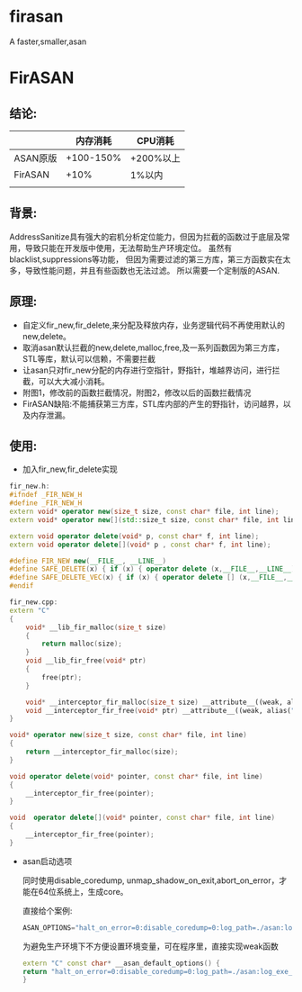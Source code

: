 # firasan
A faster,smaller,asan

#                                                                 FirASAN

## 结论:

|          | 内存消耗  | CPU消耗   |
| :------- | --------- | --------- |
| ASAN原版 | +100-150% | +200%以上 |
| FirASAN  | +10%      | 1%以内    |
|          |           |           |

## 背景:

AddressSanitize具有强大的宕机分析定位能力，但因为拦截的函数过于底层及常用，导致只能在开发版中使用，无法帮助生产环境定位。
虽然有blacklist,suppressions等功能，
但因为需要过滤的第三方库，第三方函数实在太多，导致性能问题，并且有些函数也无法过滤。  所以需要一个定制版的ASAN.  

## 原理:

- 自定义fir_new,fir_delete,来分配及释放内存，业务逻辑代码不再使用默认的new,delete。
- 取消asan默认拦截的new,delete,malloc,free,及一系列函数因为第三方库，STL等库，默认可以信赖，不需要拦截
- 让asan只对fir_new分配的内存进行空指针，野指针，堆越界访问，进行拦截，可以大大减小消耗。
- 附图1，修改前的函数拦截情况，附图2，修改以后的函数拦截情况 
- FirASAN缺陷:不能捕获第三方库，STL库内部的产生的野指针，访问越界，以及内存泄漏。

## 使用:

- 加入fir_new,fir_delete实现

```c++
fir_new.h:
#ifndef _FIR_NEW_H
#define _FIR_NEW_H
extern void* operator new(size_t size, const char* file, int line);
extern void* operator new[](std::size_t size, const char* file, int line);

extern void operator delete(void* p, const char* f, int line);
extern void operator delete[](void* p , const char* f, int line);

#define FIR_NEW new(__FILE__, __LINE__)
#define SAFE_DELETE(x) { if (x) { operator delete (x,__FILE__,__LINE__); (x) = NULL; } }
#define SAFE_DELETE_VEC(x) { if (x) { operator delete [] (x,__FILE__,__LINE__); (x) = NULL; } }
#endif

fir_new.cpp:
extern "C"
{
	void* __lib_fir_malloc(size_t size)
	{
		return malloc(size);
	}
	void __lib_fir_free(void* ptr)
	{
		free(ptr);
	}

	void* __interceptor_fir_malloc(size_t size) __attribute__((weak, alias("__lib_fir_malloc")));
	void __interceptor_fir_free(void* ptr) __attribute__((weak, alias("__lib_fir_free")));
}

void* operator new(size_t size, const char* file, int line)
{
    return __interceptor_fir_malloc(size);
}

void operator delete(void* pointer, const char* file, int line)
{
    __interceptor_fir_free(pointer);
}

void  operator delete[](void* pointer, const char* file, int line)
{
    __interceptor_fir_free(pointer);
}
```

- asan启动选项

  同时使用disable_coredump, unmap_shadow_on_exit,abort_on_error，才能在64位系统上，生成core。

  直接给个案例:

  ```c++
  ASAN_OPTIONS="halt_on_error=0:disable_coredump=0:log_path=./asan:log_exe_name=true:abort_on_error=1:unmap_shadow_on_exit=1" ./Server
  ```

  为避免生产环境下不方便设置环境变量，可在程序里，直接实现weak函数

  ```c++
  extern "C" const char* __asan_default_options() {
  return "halt_on_error=0:disable_coredump=0:log_path=./asan:log_exe_name=true:abort_on_error=1:unmap_shadow_on_exit=1\";
  }
  ```

  

